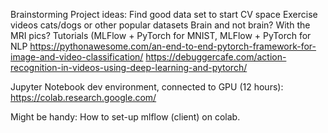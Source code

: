 Brainstorming
Project ideas:
Find good data set to start
CV space
Exercise videos
cats/dogs or other popular datasets
Brain and not brain?  With the MRI pics?
Tutorials (MLFlow + PyTorch for MNIST, MLFlow + PyTorch for NLP
https://pythonawesome.com/an-end-to-end-pytorch-framework-for-image-and-video-classification/
https://debuggercafe.com/action-recognition-in-videos-using-deep-learning-and-pytorch/

Jupyter Notebook dev environment, connected to GPU (12 hours):
https://colab.research.google.com/


Might be handy:
How to set-up mlflow (client) on colab.
